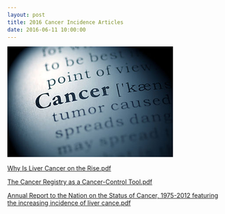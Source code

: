 ```yaml
---
layout: post
title: 2016 Cancer Incidence Articles
date: 2016-06-11 10:00:00
---
```


![](/assets/images/2016-cancer-incidence-articles.jpg)

[Why Is Liver Cancer on the Rise.pdf](https://jumpshare.com/v/i85oWOUkiRIJuoBUGpdA)

[The Cancer Registry as a Cancer-Control Tool.pdf](https://jumpshare.com/v/0daokcqI3ICAC8s831ju)

[Annual Report to the Nation on the Status of Cancer, 1975-2012 featuring the increasing incidence of liver cance.pdf](https://jumpshare.com/v/H8HNA3kRPWErIQI0PLFV)
